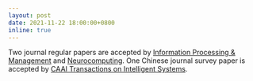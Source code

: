 ```yaml
---
layout: post
date: 2021-11-22 18:00:00+0800
inline: true
---
```


Two journal regular papers are accepted by [Information Processing & Management](https://www.sciencedirect.com/journal/information-processing-and-management) and [Neurocomputing](https://www.journals.elsevier.com/neurocomputing).
One Chinese journal survey paper is accepted by [CAAI Transactions on Intelligent Systems](http://tis.hrbeu.edu.cn/).
